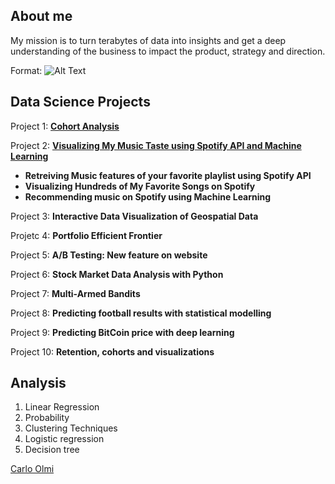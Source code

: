 ## About me

My mission is to turn terabytes of data into insights and get a deep understanding of the business to impact the
product, strategy and direction.

Format: ![Alt Text](https://github.com/carlomariaolmi/portfolio/blob/master/images/linkedin.PNG?raw=true)

## Data Science Projects

Project 1:  [**Cohort Analysis**](https://github.com/carlomariaolmi/portfolio/tree/master/Project%202%20-%20%20Visualizing%20My%20Music%20Taste%20using%20Spotify%20API%20and%20Machine%20Learning)

Project 2:  **[Visualizing My Music Taste using Spotify API and Machine Learning](https://github.com/carlomariaolmi/portfolio/tree/master/Project%202%20-%20%20Visualizing%20My%20Music%20Taste%20using%20Spotify%20API%20and%20Machine%20Learning)**
* **Retreiving Music features of your favorite playlist using Spotify API**
* **Visualizing Hundreds of My Favorite Songs on Spotify**
* **Recommending music on Spotify using Machine Learning**

Project 3:  **Interactive Data Visualization of Geospatial Data**

Projetc 4:  **Portfolio Efficient Frontier**

Project 5:  **A/B Testing: New feature on website**

Project 6:  **Stock Market Data Analysis with Python**

Project 7:  **Multi-Armed Bandits**

Project 8:  **Predicting football results with statistical modelling**

Project 9:  **Predicting BitCoin price with deep learning**

Project 10: **Retention, cohorts and visualizations**


## Analysis
1. Linear Regression
2. Probability
3. Clustering Techniques
4. Logistic regression
5. Decision tree

<script type="text/javascript" src="https://platform.linkedin.com/badges/js/profile.js" async defer></script>



<div class="LI-profile-badge"  data-version="v1" data-size="large" data-locale="it_IT" data-type="vertical" data-theme="light" data-vanity="carlo-olmi"><a class="LI-simple-link" href='https://de.linkedin.com/in/carlo-olmi?trk=profile-badge'>Carlo Olmi</a></div>
